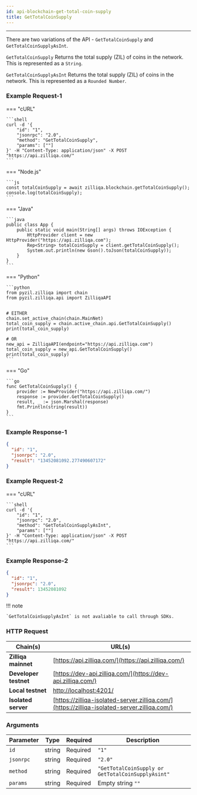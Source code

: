 ```yaml
---
id: api-blockchain-get-total-coin-supply
title: GetTotalCoinSupply
---
```


---

There are two variations of the API - `GetTotalCoinSupply` and `GetTotalCoinSupplyAsInt`.

`GetTotalCoinSupply` Returns the total supply (ZIL) of coins in the network. This is represented as a
`String`.

`GetTotalCoinSupplyAsInt` Returns the total supply (ZIL) of coins in the network. This is represented as a
`Rounded Number`.

### Example Request-1

=== "cURL"

    ```shell
    curl -d '{
        "id": "1",
        "jsonrpc": "2.0",
        "method": "GetTotalCoinSupply",
        "params": [""]
    }' -H "Content-Type: application/json" -X POST "https://api.zilliqa.com/"
    ```

=== "Node.js"

    ```js
    const totalCoinSupply = await zilliqa.blockchain.getTotalCoinSupply();
    console.log(totalCoinSupply);
    ```

=== "Java"

    ```java
    public class App {
        public static void main(String[] args) throws IOException {
            HttpProvider client = new HttpProvider("https://api.zilliqa.com");
            Rep<String> totalCoinSupply = client.getTotalCoinSupply();
            System.out.println(new Gson().toJson(totalCoinSupply));
        }
    }
    ```

=== "Python"

    ```python
    from pyzil.zilliqa import chain
    from pyzil.zilliqa.api import ZilliqaAPI


    # EITHER
    chain.set_active_chain(chain.MainNet)
    total_coin_supply = chain.active_chain.api.GetTotalCoinSupply()
    print(total_coin_supply)

    # OR
    new_api = ZilliqaAPI(endpoint="https://api.zilliqa.com")
    total_coin_supply = new_api.GetTotalCoinSupply()
    print(total_coin_supply)
    ```

=== "Go"

    ```go
    func GetTotalCoinSupply() {
        provider := NewProvider("https://api.zilliqa.com/")
        response := provider.GetTotalCoinSupply()
        result, _ := json.Marshal(response)
        fmt.Println(string(result))
    }
    ```

### Example Response-1

```json
{
  "id": "1",
  "jsonrpc": "2.0",
  "result": "13452081092.277490607172"
}
```

### Example Request-2

=== "cURL"

    ```shell
    curl -d '{
        "id": "1",
        "jsonrpc": "2.0",
        "method": "GetTotalCoinSupplyAsInt",
        "params": [""]
    }' -H "Content-Type: application/json" -X POST "https://api.zilliqa.com/"
    ```

### Example Response-2

```json
{
  "id": "1",
  "jsonrpc": "2.0",
  "result": 13452081092
}
```

!!! note

    `GetTotalCoinSupplyAsInt` is not avaliable to call through SDKs.

### HTTP Request

| Chain(s)              | URL(s)                                                                                       |
| --------------------- | -------------------------------------------------------------------------------------------- |
| **Zilliqa mainnet**   | [https://api.zilliqa.com/](https://api.zilliqa.com/)                                         |
| **Developer testnet** | [https://dev-api.zilliqa.com/](https://dev-api.zilliqa.com/)                                 |
| **Local testnet**     | [http://localhost:4201/](http://localhost:4201/)                                             |
| **Isolated server**   | [https://zilliqa-isolated-server.zilliqa.com/](https://zilliqa-isolated-server.zilliqa.com/) |

### Arguments

| Parameter | Type   | Required | Description                                       |
| --------- | ------ | -------- | ------------------------------------------------- |
| `id`      | string | Required | `"1"`                                             |
| `jsonrpc` | string | Required | `"2.0"`                                           |
| `method`  | string | Required | `"GetTotalCoinSupply or GetTotalCoinSupplyAsint"` |
| `params`  | string | Required | Empty string `""`                                 |
